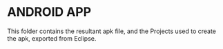 ANDROID APP
============
This folder contains the resultant apk file, and the Projects used to create the apk, exported from Eclipse.
